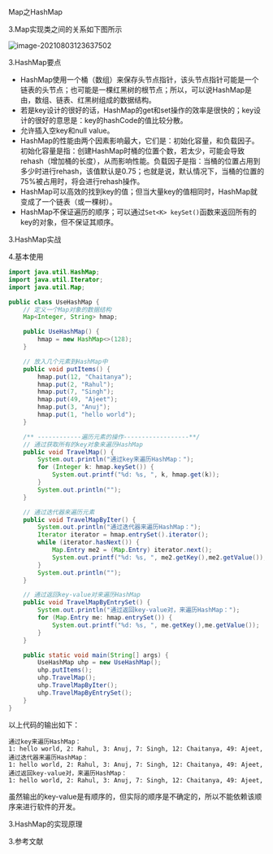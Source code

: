 Map之HashMap



3.Map实现类之间的关系如下图所示

![image-20210803123637502](/Users/hover/work/writemybooks/深入浅出java基础/基本集合/images/map-relation.png)

3.HashMap要点

* HashMap使用一个桶（数组）来保存头节点指针，该头节点指针可能是一个链表的头节点；也可能是一棵红黑树的根节点；所以，可以说HashMap是由，数组、链表、红黑树组成的数据结构。
* 若是key设计的很好的话，HashMap的get和set操作的效率是很快的；key设计的很好的意思是：key的hashCode的值比较分散。
* 允许插入空key和null value。
* HashMap的性能由两个因素影响最大，它们是：初始化容量，和负载因子。初始化容量是指：创建HashMap时桶的位置个数，若太少，可能会导致rehash（增加桶的长度），从而影响性能。负载因子是指：当桶的位置占用到多少时进行rehash，该值默认是0.75；也就是说，默认情况下，当桶的位置的75%被占用时，将会进行rehash操作。
* HashMap可以高效的找到key的值；但当大量key的值相同时，HashMap就变成了一个链表（或一棵树）。
* HashMap不保证遍历的顺序；可以通过`Set<K> keySet()`函数来返回所有的key的对象，但不保证其顺序。

3.HashMap实战

4.基本使用

```java
import java.util.HashMap;
import java.util.Iterator;
import java.util.Map;

public class UseHashMap {
    // 定义一个Map对象的数据结构
    Map<Integer, String> hmap;

    public UseHashMap() {
        hmap = new HashMap<>(128);
    }

    // 放入几个元素到HashMap中
    public void putItems() {
        hmap.put(12, "Chaitanya");
        hmap.put(2, "Rahul");
        hmap.put(7, "Singh");
        hmap.put(49, "Ajeet");
        hmap.put(3, "Anuj");
        hmap.put(1, "hello world");
    }

  	/** ------------遍历元素的操作------------------**/
    // 通过获取所有的key对象来遍历HashMap
    public void TravelMap() {
        System.out.println("通过key来遍历HashMap：");
        for (Integer k: hmap.keySet()) {
            System.out.printf("%d: %s, ", k, hmap.get(k));
        }
        System.out.println("");
    }

    // 通过迭代器来遍历元素
    public void TravelMapByIter() {
        System.out.println("通过迭代器来遍历HashMap：");
        Iterator iterator = hmap.entrySet().iterator();
        while (iterator.hasNext()) {
            Map.Entry me2 = (Map.Entry) iterator.next();
            System.out.printf("%d: %s, ", me2.getKey(),me2.getValue());
        }
        System.out.println("");
    }

    // 通过返回key-value对来遍历HashMap
    public void TravelMapByEntrySet() {
        System.out.println("通过返回key-value对，来遍历HashMap：");
        for (Map.Entry me: hmap.entrySet()) {
            System.out.printf("%d: %s, ", me.getKey(),me.getValue());
        }
    }

    public static void main(String[] args) {
        UseHashMap uhp = new UseHashMap();
        uhp.putItems();
        uhp.TravelMap();
        uhp.TravelMapByIter();
        uhp.TravelMapByEntrySet();
    }
}
```

以上代码的输出如下：

```
通过key来遍历HashMap：
1: hello world, 2: Rahul, 3: Anuj, 7: Singh, 12: Chaitanya, 49: Ajeet, 
通过迭代器来遍历HashMap：
1: hello world, 2: Rahul, 3: Anuj, 7: Singh, 12: Chaitanya, 49: Ajeet, 
通过返回key-value对，来遍历HashMap：
1: hello world, 2: Rahul, 3: Anuj, 7: Singh, 12: Chaitanya, 49: Ajeet, 
```

虽然输出的key-value是有顺序的，但实际的顺序是不确定的，所以不能依赖该顺序来进行软件的开发。



3.HashMap的实现原理





3.参考文献





